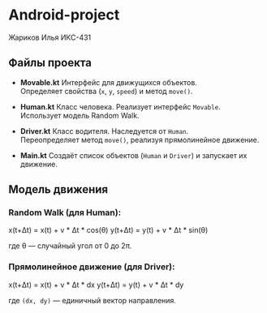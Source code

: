 # Android-project
Жариков Илья ИКС-431

## Файлы проекта

- **Movable.kt**
  Интерфейс для движущихся объектов.  
  Определяет свойства (`x`, `y`, `speed`) и метод `move()`.

- **Human.kt**
  Класс человека. Реализует интерфейс `Movable`.  
  Использует модель Random Walk.  

- **Driver.kt**
  Класс водителя. Наследуется от `Human`.  
  Переопределяет метод `move()`, реализуя прямолинейное движение.  

- **Main.kt** 
  Создаёт список объектов (`Human` и `Driver`) и запускает их движение.

## Модель движения

### Random Walk (для Human):

x(t+Δt) = x(t) + v * Δt * cos(θ)
y(t+Δt) = y(t) + v * Δt * sin(θ)

где θ — случайный угол от 0 до 2π.

### Прямолинейное движение (для Driver):

x(t+Δt) = x(t) + v * Δt * dx
y(t+Δt) = y(t) + v * Δt * dy

где `(dx, dy)` — единичный вектор направления.
